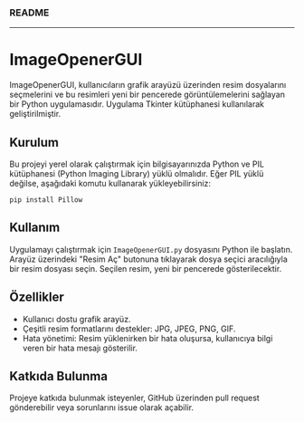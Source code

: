 

###  README 

---

# ImageOpenerGUI

ImageOpenerGUI, kullanıcıların grafik arayüzü üzerinden resim dosyalarını seçmelerini ve bu resimleri yeni bir pencerede görüntülemelerini sağlayan bir Python uygulamasıdır. Uygulama Tkinter kütüphanesi kullanılarak geliştirilmiştir.

## Kurulum

Bu projeyi yerel olarak çalıştırmak için bilgisayarınızda Python ve PIL kütüphanesi (Python Imaging Library) yüklü olmalıdır. Eğer PIL yüklü değilse, aşağıdaki komutu kullanarak yükleyebilirsiniz:

```
pip install Pillow
```

## Kullanım

Uygulamayı çalıştırmak için `ImageOpenerGUI.py` dosyasını Python ile başlatın. Arayüz üzerindeki "Resim Aç" butonuna tıklayarak dosya seçici aracılığıyla bir resim dosyası seçin. Seçilen resim, yeni bir pencerede gösterilecektir.

## Özellikler

- Kullanıcı dostu grafik arayüz.
- Çeşitli resim formatlarını destekler: JPG, JPEG, PNG, GIF.
- Hata yönetimi: Resim yüklenirken bir hata oluşursa, kullanıcıya bilgi veren bir hata mesajı gösterilir.

## Katkıda Bulunma

Projeye katkıda bulunmak isteyenler, GitHub üzerinden pull request gönderebilir veya sorunlarını issue olarak açabilir.
